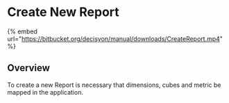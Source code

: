 # Create New Report



{% embed url="https://bitbucket.org/decisyon/manual/downloads/CreateReport.mp4" %}

## **Overview**

To create a new Report is necessary that dimensions, cubes and metric be mapped in the application.

